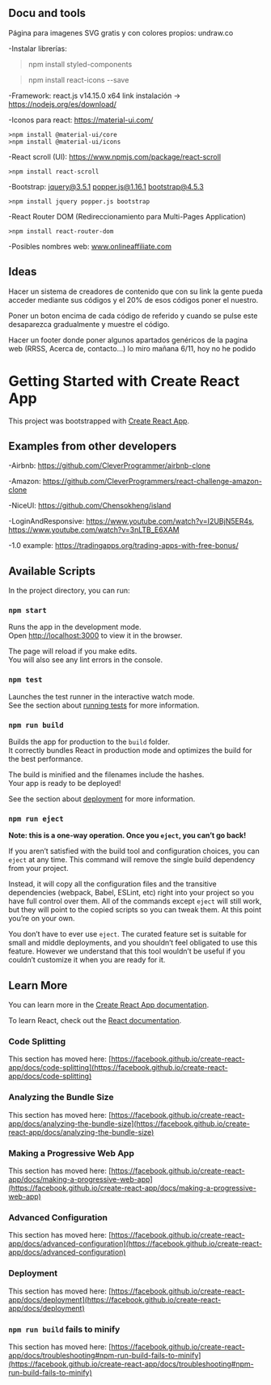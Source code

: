 ## Docu and tools

Página para imagenes SVG gratis y con colores propios: undraw.co

-Instalar librerías:

> npm install styled-components

> npm install react-icons --save

-Framework: react.js v14.15.0 x64 link instalación -> https://nodejs.org/es/download/

-Iconos para react: https://material-ui.com/

    >npm install @material-ui/core
    >npm install @material-ui/icons

-React scroll (UI): https://www.npmjs.com/package/react-scroll

    >npm install react-scroll

-Bootstrap: jquery@3.5.1 popper.js@1.16.1
bootstrap@4.5.3

    >npm install jquery popper.js bootstrap

-React Router DOM (Redireccionamiento para Multi-Pages Application)

    >npm install react-router-dom

-Posibles nombres web: www.onlineaffiliate.com

## Ideas

Hacer un sistema de creadores de contenido que con su link la gente pueda acceder mediante sus códigos y el 20% de esos códigos poner el nuestro.

Poner un boton encima de cada código de referido y cuando se pulse este desaparezca gradualmente y muestre el código.

Hacer un footer donde poner algunos apartados genéricos de la pagina web (RRSS, Acerca de, contacto...) lo miro mañana 6/11, hoy no he podido

# Getting Started with Create React App

This project was bootstrapped with [Create React App](https://github.com/facebook/create-react-app).

## Examples from other developers

-Airbnb: https://github.com/CleverProgrammer/airbnb-clone

-Amazon: https://github.com/CleverProgrammers/react-challenge-amazon-clone

-NiceUI: https://github.com/Chensokheng/island

-LoginAndResponsive: https://www.youtube.com/watch?v=I2UBjN5ER4s,
https://www.youtube.com/watch?v=3nLTB_E6XAM

-1.0 example: https://tradingapps.org/trading-apps-with-free-bonus/

## Available Scripts

In the project directory, you can run:

### `npm start`

Runs the app in the development mode.\
Open [http://localhost:3000](http://localhost:3000) to view it in the browser.

The page will reload if you make edits.\
You will also see any lint errors in the console.

### `npm test`

Launches the test runner in the interactive watch mode.\
See the section about [running tests](https://facebook.github.io/create-react-app/docs/running-tests) for more information.

### `npm run build`

Builds the app for production to the `build` folder.\
It correctly bundles React in production mode and optimizes the build for the best performance.

The build is minified and the filenames include the hashes.\
Your app is ready to be deployed!

See the section about [deployment](https://facebook.github.io/create-react-app/docs/deployment) for more information.

### `npm run eject`

**Note: this is a one-way operation. Once you `eject`, you can’t go back!**

If you aren’t satisfied with the build tool and configuration choices, you can `eject` at any time. This command will remove the single build dependency from your project.

Instead, it will copy all the configuration files and the transitive dependencies (webpack, Babel, ESLint, etc) right into your project so you have full control over them. All of the commands except `eject` will still work, but they will point to the copied scripts so you can tweak them. At this point you’re on your own.

You don’t have to ever use `eject`. The curated feature set is suitable for small and middle deployments, and you shouldn’t feel obligated to use this feature. However we understand that this tool wouldn’t be useful if you couldn’t customize it when you are ready for it.

## Learn More

You can learn more in the [Create React App documentation](https://facebook.github.io/create-react-app/docs/getting-started).

To learn React, check out the [React documentation](https://reactjs.org/).

### Code Splitting

This section has moved here: [https://facebook.github.io/create-react-app/docs/code-splitting](https://facebook.github.io/create-react-app/docs/code-splitting)

### Analyzing the Bundle Size

This section has moved here: [https://facebook.github.io/create-react-app/docs/analyzing-the-bundle-size](https://facebook.github.io/create-react-app/docs/analyzing-the-bundle-size)

### Making a Progressive Web App

This section has moved here: [https://facebook.github.io/create-react-app/docs/making-a-progressive-web-app](https://facebook.github.io/create-react-app/docs/making-a-progressive-web-app)

### Advanced Configuration

This section has moved here: [https://facebook.github.io/create-react-app/docs/advanced-configuration](https://facebook.github.io/create-react-app/docs/advanced-configuration)

### Deployment

This section has moved here: [https://facebook.github.io/create-react-app/docs/deployment](https://facebook.github.io/create-react-app/docs/deployment)

### `npm run build` fails to minify

This section has moved here: [https://facebook.github.io/create-react-app/docs/troubleshooting#npm-run-build-fails-to-minify](https://facebook.github.io/create-react-app/docs/troubleshooting#npm-run-build-fails-to-minify)
